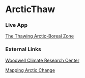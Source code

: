 # ArcticThaw
                  
### Live App

[The Thawing Arctic-Boreal Zone](https://apl.esri.com/jg/Woodwell/ArcticThaw/index.html)

### External Links

[Woodwell Climate Research Center](https://www.woodwellclimate.org/research-area/arctic/)

[Mapping Arctic Change](https://woodwell-arctic-boreal-group-whrc.hub.arcgis.com/)


